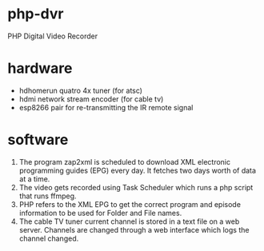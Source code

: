 # php-dvr
PHP Digital Video Recorder

# hardware
* hdhomerun quatro 4x tuner (for atsc)
* hdmi network stream encoder (for cable tv)
* esp8266 pair for re-transmitting the IR remote signal

# software
1. The program zap2xml is scheduled to download XML electronic programming guides (EPG) every day.  It fetches two days worth of data at a time.
2. The video gets recorded using Task Scheduler which runs a php script that runs ffmpeg.
3. PHP refers to the XML EPG to get the correct program and episode information to be used for Folder and File names.
4. The cable TV tuner current channel is stored in a text file on a web server.  Channels are changed through a web interface which logs the channel changed.
